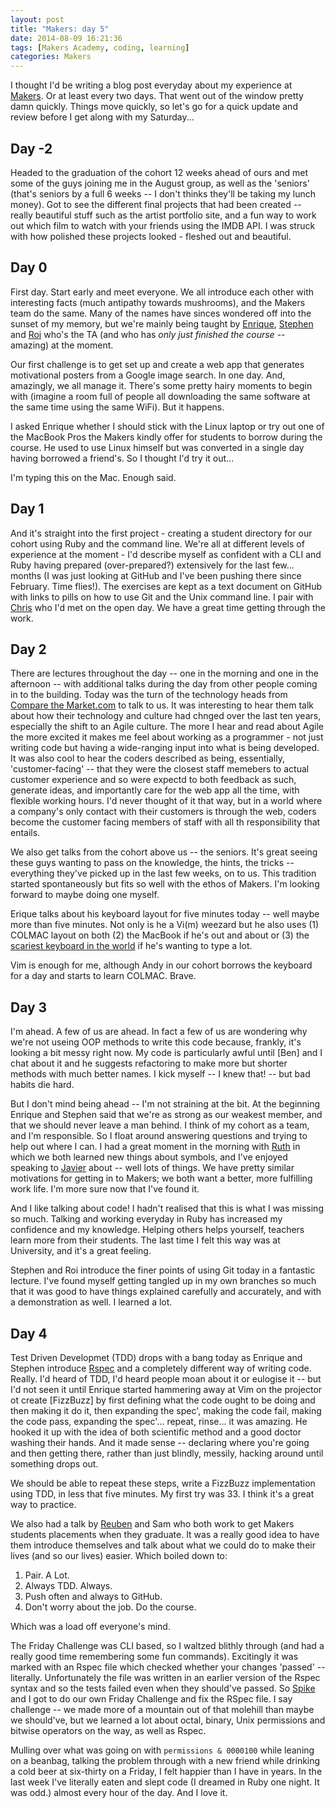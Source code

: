 ```yaml
---
layout: post
title: "Makers: day 5"
date: 2014-08-09 16:21:36
tags: [Makers Academy, coding, learning]
categories: Makers
---
```


I thought I'd be writing a blog post everyday about my experience at
[Makers][MA]. Or at least every two days. That went out of the window pretty
damn quickly. Things move quickly, so let's go for a quick update and review
before I get along with my Saturday...

Day -2
------

Headed to the graduation of the cohort 12 weeks ahead of ours and met some of
the guys joining me in the August group, as well as the 'seniors' (that's
seniors by a full 6 weeks -- I don't thinks they'll be taking my lunch money).
Got to see the different final projects that had been created -- really
beautiful stuff such as the artist portfolio site, and a fun way to work out
which film to watch with your friends using the IMDB API. I was struck with how
polished these projects looked - fleshed out and beautiful.

Day 0
-----

First day. Start early and meet everyone. We all introduce each other with
interesting facts (much antipathy towards mushrooms), and the Makers team do the
same. Many of the names have sinces wondered off into the sunset of my memory,
but we're mainly being taught by [Enrique][Ecomba], [Stephen] and [Roi] who's the TA
(and who has *only just finished the course* -- amazing) at the moment.

Our first challenge is to get set up and create a web app that generates
motivational posters from a Google image search. In one day. And, amazingly, we
all manage it. There's some pretty hairy moments to begin with (imagine a room
full of people all downloading the same software at the same time using the same
WiFi). But it happens.

I asked Enrique whether I should stick with the Linux laptop or try out one of
the MacBook Pros the Makers kindly offer for students to borrow during the
course. He used to use Linux himself but was converted in a single day having
borrowed a friend's. So I thought I'd try it out...

I'm typing this on the Mac. Enough said.

Day 1
-----

And it's straight into the first project - creating a student directory for our
cohort using Ruby and the command line. We're all at different levels of
experience at the moment - I'd describe myself as confident with a CLI and Ruby
having prepared (over-prepared?) extensively for the last few... months (I was
just looking at GitHub and I've been pushing there since February. Time flies!).
The exercises are kept as a text document on GitHub with links to pills on how
to use Git and the Unix command line. I pair with [Chris] who I'd met on the
open day. We have a great time getting through the work.

Day 2
-----

There are lectures throughout the day -- one in the morning and one in the
afternoon -- with additional talks during the day from other people coming in to
the building. Today was the turn of the technology heads from [Compare the
Market.com][CTMTweet] to talk to us. It was interesting to hear them talk about
how their technology and culture had chnged over the last ten years, especially
the shift to an Agile culture. The more I hear and read about Agile the more
excited it makes me feel about working as a programmer - not just writing code
but having a wide-ranging input into what is being developed. It was also cool
to hear the coders described as being, essentially, 'customer-facing' -- that
they were the closest staff memebers to actual customer experience and so were
expectd to both feedback as such, generate ideas, and importantly care for the
web app all the time, with flexible working hours. I'd never thought of it that
way, but in a world where a company's only contact with their customers is
through the web, coders become the customer facing members of staff with all th
responsibility that entails.

We also get talks from the cohort above us -- the seniors. It's great seeing
these guys wanting to pass on the knowledge, the hints, the tricks -- everything
they've picked up in the last few weeks, on to us. This tradition started
spontaneously but fits so well with the ethos of Makers. I'm looking forward to
maybe doing one myself.

Erique talks about his keyboard layout for five minutes today -- well maybe more
than five minutes. Not only is he a Vi(m) weezard but he also uses (1) COLMAC
layout on both (2) the MacBook if he's out and about or (3) the [scariest
keyboard in the world][EnriquesKeyboard] if he's wanting to type a lot.

Vim is enough for me, although Andy in our cohort borrows the keyboard for a day
and starts to learn COLMAC. Brave.

Day 3
-----

I'm ahead. A few of us are ahead. In fact a few of us are wondering why we're
not useing OOP methods to write this code because, frankly, it's looking a bit
messy right now. My code is particularly awful until [Ben] and I chat about it
and he suggests refactoring to make more but shorter methods with much better
names. I kick myself -- I knew that! -- but bad habits die hard.

But I don't mind being ahead -- I'm not straining at the bit. At the beginning
Enrique and Stephen said that we're as strong as our weakest member, and that we
should never leave a man behind. I think of my cohort as a team, and I'm
responsible. So I float around answering questions and trying to help out where
I can. I had a great moment in the morning with [Ruth] in which we both learned
new things about symbols, and I've enjoyed speaking to [Javier] about -- well
lots of things. We have pretty similar motivations for getting in to Makers; we
both want a better, more fulfilling work life. I'm more sure now that I've found
it.

And I like talking about code! I hadn't realised that this is what I was missing
so much. Talking and working everyday in Ruby has increased my confidence and my
knowledge. Helping others helps yourself, teachers learn more from their
students. The last time I felt this way was at University, and it's a great
feeling.

Stephen and Roi introduce the finer points of using Git today in a fantastic
lecture. I've found myself getting tangled up in my own branches so much that it
was good to have things explained carefully and accurately, and with
a demonstration as well. I learned a lot.

Day 4
-----

Test Driven Developmet (TDD) drops with a bang today as Enrique and Stephen
introduce [Rspec][Rspec] and a completely different way of writing code. Really.
I'd heard of TDD, I'd heard people moan about it or eulogise it -- but I'd not
seen it until Enrique started hammering away at Vim on the projector ot create
[FizzBuzz] by first defining what the code ought to be doing and then making it
do it, then expanding the spec', making the code fail, making the code pass,
expanding the spec'... repeat, rinse... it was amazing. He hooked it up with the
idea of both scientific method and a good doctor washing their hands. And it
made sense -- declaring where you're going and then getting there, rather than
just blindly, messily, hacking around until something drops out.

We should be able to repeat these steps, write a FizzBuzz implementation using
TDD, in less that five minutes. My first try was 33. I think it's a great way to
practice.

We also had a talk by [Reuben][RK] and Sam who both work to get Makers students
placements when they graduate. It was a really good idea to have them introduce
themselves and talk about what we could do to make their lives (and so our lives)
easier. Which boiled down to:

1. Pair. A Lot.
2. Always TDD. Always.
3. Push often and always to GitHub.
4. Don't worry about the job. Do the course.

Which was a load off everyone's mind.

The Friday Challenge was CLI based, so I waltzed blithly through (and had
a really good time remembering some fun commands). Excitingly it was marked with
an Rspec file which checked whether your changes 'passed' -- literally.
Unfortunately the file was written in an earlier version of the Rspec syntax and
so the tests failed even when they should've passed. So [Spike] and I got to do
our own Friday Challenge and fix the RSpec file. I say challenge -- we made more
of a mountain out of that molehill than maybe we should've, but we learned a lot
about octal, binary, Unix permissions and bitwise operators on the way, as well as Rspec.

Mulling over what was going on with `permissions & 0000100` while leaning on
a beanbag, talking the problem through with a new friend while drinking a cold
beer at six-thirty on a Friday, I felt happier than I have in years. In the last
week I've literally eaten and slept code (I dreamed in Ruby one night. It was
odd.) almost every hour of the day. And I love it.

[Ecomba]: https://github.com/ecomba
[RK]: https://twitter.com/rubenkostucki
[MA]: http://www.makersacademy.com/
[Stephen]: https://github.com/ecomba
[Roi]: https://github.com/roidriscoll
[Spike]: https://github.com/spike01
[Chris]: https://github.com/flickoid
[Ruth]: https://github.com/ruthearle
[EnriquesKeyboard]: http://www.typematrix.com/
[CTMTweet]: http://www.typematrix.com/
[Rspec]: http://rspec.info/
[Javier]: https://github.com/silver-io
